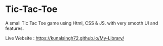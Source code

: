 # Tic-Tac-Toe
A small Tic Tac Toe game using Html, CSS & JS. with very smooth UI and features.

Live Website : https://kunalsingh72.github.io/My-Library/

